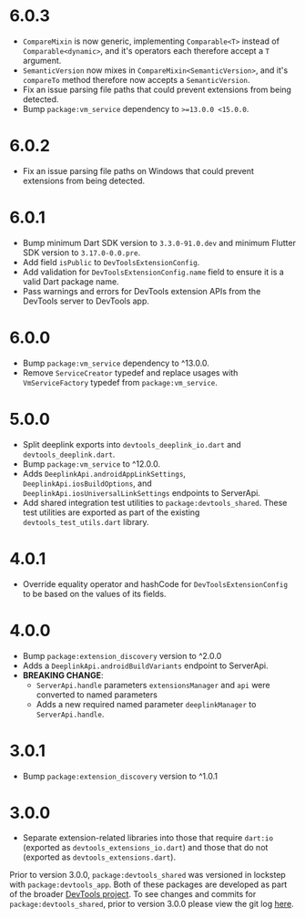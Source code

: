 # 6.0.3
* `CompareMixin` is now generic, implementing `Comparable<T>` instead of
  `Comparable<dynamic>`, and it's operators each therefore accept a `T`
  argument.
* `SemanticVersion` now mixes in `CompareMixin<SemanticVersion>`, and it's
  `compareTo` method therefore now accepts a `SemanticVersion`.
* Fix an issue parsing file paths that could prevent extensions from being detected.
* Bump `package:vm_service` dependency to `>=13.0.0 <15.0.0`.

# 6.0.2
* Fix an issue parsing file paths on Windows that could prevent extensions from being detected.

# 6.0.1
* Bump minimum Dart SDK version to `3.3.0-91.0.dev` and minimum Flutter SDK version to `3.17.0-0.0.pre`.
* Add field `isPublic` to `DevToolsExtensionConfig`.
* Add validation for `DevToolsExtensionConfig.name` field to ensure it is a valid
Dart package name.
* Pass warnings and errors for DevTools extension APIs from the DevTools server to
DevTools app.

# 6.0.0
* Bump `package:vm_service` dependency to ^13.0.0.
* Remove `ServiceCreator` typedef and replace usages with `VmServiceFactory` typedef from `package:vm_service`.

# 5.0.0
* Split deeplink exports into `devtools_deeplink_io.dart` and `devtools_deeplink.dart`.
* Bump `package:vm_service` to ^12.0.0.
* Adds `DeeplinkApi.androidAppLinkSettings`, `DeeplinkApi.iosBuildOptions`, and
  `DeeplinkApi.iosUniversalLinkSettings` endpoints to ServerApi.
* Add shared integration test utilities to `package:devtools_shared`. These test
utilities are exported as part of the existing `devtools_test_utils.dart` library.

# 4.0.1
* Override equality operator and hashCode for `DevToolsExtensionConfig`
to be based on the values of its fields.

# 4.0.0
* Bump `package:extension_discovery` version to ^2.0.0
* Adds a `DeeplinkApi.androidBuildVariants` endpoint to ServerApi.
* **BREAKING CHANGE**:
  - `ServerApi.handle` parameters `extensionsManager` and `api` were converted to named
    parameters
  - Adds a new required named parameter `deeplinkManager` to `ServerApi.handle`.

# 3.0.1
* Bump `package:extension_discovery` version to ^1.0.1

# 3.0.0
* Separate extension-related libraries into those that require `dart:io` (exported as
`devtools_extensions_io.dart`) and those that do not (exported as `devtools_extensions.dart`).

Prior to version 3.0.0, `package:devtools_shared` was versioned in lockstep with
`package:devtools_app`. Both of these packages are developed as part of the broader
[DevTools project](https://github.com/flutter/devtools). To see changes and commits
for `package:devtools_shared`, prior to version 3.0.0 please view the git log
[here](https://github.com/flutter/devtools/commits/master/packages/devtools_shared).
